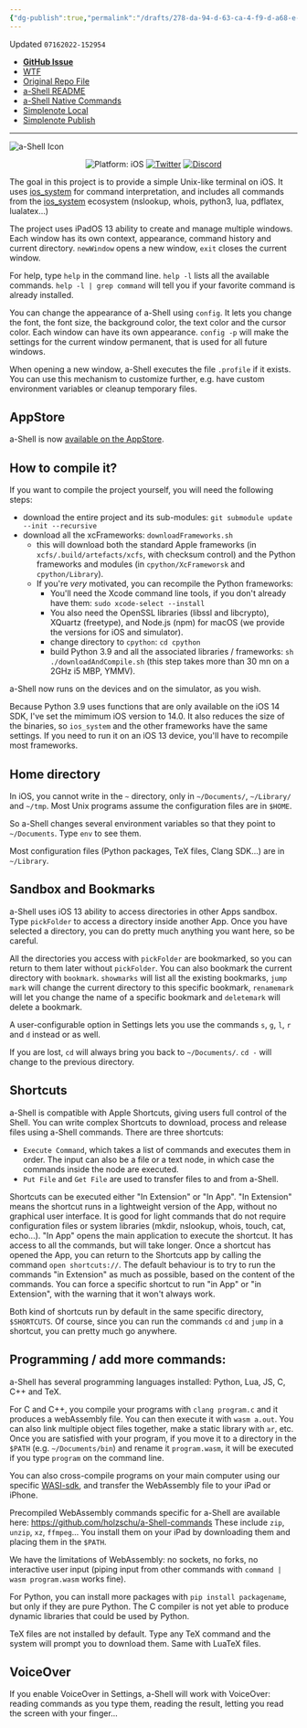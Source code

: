 ```yaml
---
{"dg-publish":true,"permalink":"/drafts/278-da-94-d-63-ca-4-f9-d-a68-e-45-af-990-fbbbc/","dgHomeLink":true,"dgPassFrontmatter":false}
---
```


Updated `07162022-152954`

- [**GitHub Issue**](https://github.com/extratone/i/issues/222) 
- [WTF](https://davidblue.wtf/drafts/278DA94D-63CA-4F9D-A68E-45AF990FBBBC.html)
- [Original Repo File](https://github.com/holzschu/a-shell/blob/master/README.md)
- [a-Shell README](drafts://open?uuid=278DA94D-63CA-4F9D-A68E-45AF990FBBBC)
- [a-Shell Native Commands](drafts://open?uuid=F97F0DB5-CDB7-4C0A-B871-6E054BB59BE8)
- [Simplenote Local](simplenote://note/7fb5df437f9a4726a094c298fe1a2683)
- [Simplenote Publish](http://simp.ly/publish/MT2Cnf)

---

![a-Shell Icon](https://user-images.githubusercontent.com/43663476/179370981-3f98a5b3-48c9-4e7c-9983-a96b2376f654.png)

<p align="center">
<img src="https://img.shields.io/badge/Platform-iOS%2013.0+-lightgrey.svg" alt="Platform: iOS">
<a href="https://twitter.com/a_Shell_iOS"><img src="https://img.shields.io/badge/Twitter-@a__Shell__iOS-blue.svg?style=flat" alt="Twitter"/></a>
<a href="https://discord.gg/cvYnZm69Gy"><img src="https://img.shields.io/discord/935519150305050644?color=5865f2&label=Discord&style=flat" alt="Discord"/></a>
</p>

The goal in this project is to provide a simple Unix-like terminal on iOS. It uses [ios_system](https://github.com/holzschu/ios_system/) for command interpretation, and includes all commands from the [ios_system](https://github.com/holzschu/ios_system/) ecosystem (nslookup, whois, python3, lua, pdflatex, lualatex...) 

The project uses iPadOS 13 ability to create and manage multiple windows. Each window has its own context, appearance, command history and current directory. `newWindow` opens a new window, `exit` closes the current window. 

For help, type `help` in the command line. `help -l` lists all the available commands. `help -l | grep command` will tell you if your favorite command is already installed.

You can change the appearance of a-Shell using `config`. It lets you change the font, the font size, the background color, the text color and the cursor color. Each window can have its own appearance. `config -p` will make the settings for the current window permanent, that is used for all future windows.

When opening a new window, a-Shell executes the file `.profile` if it exists. You can use this mechanism to customize further, e.g. have custom environment variables or cleanup temporary files.

## AppStore

a-Shell is now <a href="https://holzschu.github.io/a-Shell_iOS/">available on the AppStore</a>.

## How to compile it?

If you want to compile the project yourself, you will need the following steps: 
* download the entire project and its sub-modules: `git submodule update --init --recursive`
* download all the xcFrameworks: `downloadFrameworks.sh`
    * this will download both the standard Apple frameworks (in `xcfs/.build/artefacts/xcfs`, with checksum control) and the Python frameworks and modules (in `cpython/XcFrameworsk` and `cpython/Library`). 
    * If you're *very* motivated, you can recompile the Python frameworks: 
        * You'll need the Xcode command line tools, if you don't already have them: `sudo xcode-select --install` 
        * You also need the OpenSSL libraries (libssl and libcrypto), XQuartz (freetype), and Node.js (npm) for macOS (we provide the versions for iOS and simulator).
        * change directory to `cpython`: `cd cpython`
        * build Python 3.9 and all the associated libraries / frameworks: `sh ./downloadAndCompile.sh` (this step takes more than 30 mn on a 2GHz i5 MBP, YMMV). 

a-Shell now runs on the devices and on the simulator, as you wish. 

Because Python 3.9 uses functions that are only available on the iOS 14 SDK, I've set the mimimum iOS version to 14.0. It also reduces the size of the binaries, so `ios_system` and the other frameworks have the same settings. If you need to run it on an iOS 13 device, you'll have to recompile most frameworks.

## Home directory

 In iOS, you cannot write in the `~` directory, only in `~/Documents/`, `~/Library/` and `~/tmp`. Most Unix programs assume the configuration files are in `$HOME`. 

 So a-Shell changes several environment variables so that they point to `~/Documents`. Type `env` to see them.

Most configuration files (Python packages, TeX files, Clang SDK...) are in `~/Library`. 

## Sandbox and Bookmarks 

a-Shell uses iOS 13 ability to access directories in other Apps sandbox. Type `pickFolder` to access a directory inside another App. Once you have selected a directory, you can do pretty much anything you want here, so be careful. 

All the directories you access with `pickFolder` are bookmarked, so you can return to them later without `pickFolder`. You can also bookmark the current directory with `bookmark`. `showmarks` will list all the existing bookmarks, `jump mark` will change the current directory to this specific bookmark, `renamemark` will let you change the name of a specific bookmark and `deletemark` will delete a bookmark. 

A user-configurable option in Settings lets you use the commands `s`, `g`, `l`, `r` and `d` instead or as well. 

If you are lost, `cd` will always bring you back to `~/Documents/`. `cd -` will change to the previous directory. 

## Shortcuts

a-Shell is compatible with Apple Shortcuts, giving users full control of the Shell. You can write complex Shortcuts to download, process and release files using a-Shell commands. There are three shortcuts: 
- `Execute Command`, which takes a list of commands and executes them in order. The input can also be a file or a text node, in which case the commands inside the node are executed. 
- `Put File` and `Get File` are used to transfer files to and from a-Shell. 

Shortcuts can be executed either "In Extension" or "In App". "In Extension" means the shortcut runs in a lightweight version of the App, without no graphical user interface. It is good for light commands that do not require configuration files or system libraries (mkdir, nslookup, whois, touch, cat, echo...). "In App" opens the main application to execute the shortcut. It has access to all the commands, but will take longer. Once a shortcut has opened the App, you can return to the Shortcuts app by calling the command `open shortcuts://`. The default behaviour is to try to run the commands "in Extension" as much as possible, based on the content of the commands. You can force a specific shortcut to run "in App" or "in Extension", with the warning that it won't always work. 

Both kind of shortcuts run by default in the same specific directory, `$SHORTCUTS`. Of course, since you can run the commands `cd` and `jump` in a shortcut, you can pretty much go anywhere.

## Programming / add more commands:

a-Shell has several programming languages installed: Python, Lua, JS, C, C++ and TeX. 

For C and C++, you compile your programs with `clang program.c` and it produces a webAssembly file. You can then execute it with `wasm a.out`. You can also link multiple object files together, make a static library with `ar`, etc. Once you are satisfied with your program, if you move it to a directory in the `$PATH` (e.g. `~/Documents/bin`) and rename it `program.wasm`, it will be executed if you type `program` on the command line. 

You can also cross-compile programs on your main computer using our specific [WASI-sdk](https://github.com/holzschu/wasi-sdk), and transfer the WebAssembly file to your iPad or iPhone. 

Precompiled WebAssembly commands specific for a-Shell are available here: https://github.com/holzschu/a-Shell-commands These include `zip`, `unzip`, `xz`, `ffmpeg`... You install them on your iPad by downloading them and placing them in the `$PATH`. 

We have the limitations of WebAssembly: no sockets, no forks, no interactive user input (piping input from other commands with `command | wasm program.wasm` works fine). 

For Python, you can install more packages with `pip install packagename`, but only if they are pure Python. The C compiler is not yet able to produce dynamic libraries that could be used by Python. 

TeX files are not installed by default. Type any TeX command and the system will prompt you to download them. Same with LuaTeX files. 

## VoiceOver

If you enable VoiceOver in Settings, a-Shell will work with VoiceOver: reading commands as you type them, reading the result, letting you read the screen with your finger...

